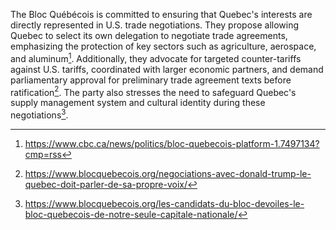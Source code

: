 The Bloc Québécois is committed to ensuring that Quebec's interests are directly represented in U.S. trade negotiations. They propose allowing Quebec to select its own delegation to negotiate trade agreements, emphasizing the protection of key sectors such as agriculture, aerospace, and aluminum[^1]. Additionally, they advocate for targeted counter-tariffs against U.S. tariffs, coordinated with larger economic partners, and demand parliamentary approval for preliminary trade agreement texts before ratification[^2]. The party also stresses the need to safeguard Quebec's supply management system and cultural identity during these negotiations[^3].

[^1]: https://www.cbc.ca/news/politics/bloc-quebecois-platform-1.7497134?cmp=rss  
[^2]: https://www.blocquebecois.org/negociations-avec-donald-trump-le-quebec-doit-parler-de-sa-propre-voix/  
[^3]: https://www.blocquebecois.org/les-candidats-du-bloc-devoiles-le-bloc-quebecois-de-notre-seule-capitale-nationale/
